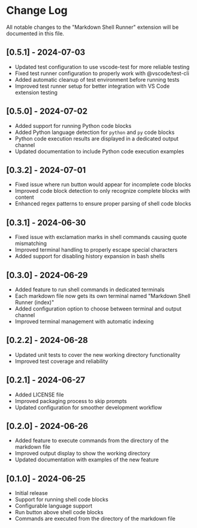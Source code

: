 # Change Log

All notable changes to the "Markdown Shell Runner" extension will be documented in this file.

## [0.5.1] - 2024-07-03

- Updated test configuration to use vscode-test for more reliable testing
- Fixed test runner configuration to properly work with @vscode/test-cli
- Added automatic cleanup of test environment before running tests
- Improved test runner setup for better integration with VS Code extension testing

## [0.5.0] - 2024-07-02

- Added support for running Python code blocks
- Added Python language detection for `python` and `py` code blocks
- Python code execution results are displayed in a dedicated output channel
- Updated documentation to include Python code execution examples

## [0.3.2] - 2024-07-01

- Fixed issue where run button would appear for incomplete code blocks
- Improved code block detection to only recognize complete blocks with content
- Enhanced regex patterns to ensure proper parsing of shell code blocks

## [0.3.1] - 2024-06-30

- Fixed issue with exclamation marks in shell commands causing quote mismatching
- Improved terminal handling to properly escape special characters
- Added support for disabling history expansion in bash shells

## [0.3.0] - 2024-06-29

- Added feature to run shell commands in dedicated terminals
- Each markdown file now gets its own terminal named "Markdown Shell Runner (index)"
- Added configuration option to choose between terminal and output channel
- Improved terminal management with automatic indexing

## [0.2.2] - 2024-06-28

- Updated unit tests to cover the new working directory functionality
- Improved test coverage and reliability

## [0.2.1] - 2024-06-27

- Added LICENSE file
- Improved packaging process to skip prompts
- Updated configuration for smoother development workflow

## [0.2.0] - 2024-06-26

- Added feature to execute commands from the directory of the markdown file
- Improved output display to show the working directory
- Updated documentation with examples of the new feature

## [0.1.0] - 2024-06-25

- Initial release
- Support for running shell code blocks
- Configurable language support
- Run button above shell code blocks
- Commands are executed from the directory of the markdown file 